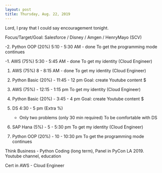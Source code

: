 ```yaml
---
layout: post
title: Thursday, Aug. 22, 2019
---
```


Lord, I pray that I could say encouragement tonight.
  

Focus/Target/Goal:  Salesforce / Disney / Amgen / HenryMayo (SCV)     

      
-2. Python OOP (20%) 5:10 - 5:30 AM - done
   To get the programming mode continues 


-1. AWS (75%) 5:30 - 5:45 AM - done
   To get my identity (Cloud Engineer)


1. AWS (75%) 8 - 8:15 AM - done
   To get my identity (Cloud Engineer)


2. Python Basic (20%) - 11:45 - 12 pm
   Goal: create Youtube content $


3. AWS (75%) - 12:15 - 1:15 pm 
   To get my identity (Cloud Engineer)


4. Python Basic (20%) - 3:45 - 4 pm 
   Goal: create Youtube content $

5. DS 4:30 - 5 pm (Extra %)
   - Only two problems (only 30 min required)
   To be comfortable with DS


6. SAP Hana (5%) - 5 - 5:30 pm
   To get my identity (Cloud Engineer)


7. Python OOP (20%) - 10 - 10:30 pm
   To get the programming mode continues


Think Business - Python Coding (long term), Panel in PyCon LA 2019.
                 Youtube channel, education
                                  
Cert in AWS - Cloud Engineer
